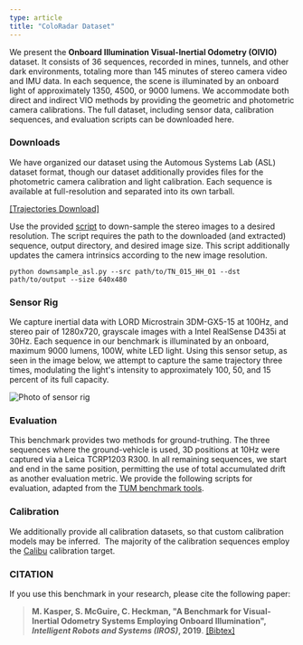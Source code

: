 ```yaml
---
type: article
title: "ColoRadar Dataset"
---
```


We present the **Onboard Illumination Visual-Inertial Odometry (OIVIO)**
dataset. It consists of 36 sequences, recorded in mines, tunnels, and other dark
environments, totaling more than 145 minutes of stereo camera video and IMU
data. In each sequence, the scene is illuminated by an onboard light of
approximately 1350, 4500, or 9000 lumens. We accommodate both direct and
indirect VIO methods by providing the geometric and photometric camera
calibrations. The full dataset, including sensor data, calibration sequences,
and evaluation scripts can be downloaded here.

### Downloads

We have organized our dataset using the Automous Systems Lab (ASL) dataset
format, though our dataset additionally provides files for the photometric
camera calibration and light calibration. Each sequence is available at
full-resolution and separated into its own tarball.

[[Trajectories Download]](trajectories)

Use the provided
[script](https://drive.google.com/uc?export=download&amp;id=1Aak0eQJVv0itUu0BR7VC9fzK7XKhtpZP)
to down-sample the stereo images to a desired resolution. The script requires
the path to the downloaded (and extracted) sequence, output directory, and
desired image size. This script additionally updates the camera intrinsics
according to the new image resolution.

```
python downsample_asl.py --src path/to/TN_015_HH_01 --dst path/to/output --size 640x480
```

### Sensor Rig

We capture inertial data with LORD Microstrain 3DM-GX5-15 at 100Hz, and stereo
pair of 1280x720, grayscale images with a Intel RealSense D435i at 30Hz. Each
sequence in our benchmark is illuminated by an onboard, maximum 9000 lumens,
100W, white LED light. Using this sensor setup, as seen in the image below, we
attempt to capture the same trajectory three times, modulating the light's
intensity to approximately 100, 50, and 15 percent of its full capacity.

![Photo of sensor rig](/img/oivio/sensor-thumbnail.jpg)

### Evaluation

This benchmark provides two methods for ground-truthing. The three sequences
where the ground-vehicle is used, 3D positions at 10Hz were captured via a
Leica TCRP1203 R300. In all remaining sequences, we start and end in the same
position, permitting the use of total accumulated drift as another evaluation
metric. We provide the following scripts for evaluation, adapted from the [TUM
benchmark tools](https://vision.in.tum.de/data/datasets/rgbd-dataset/tools).

### Calibration

We additionally provide all calibration datasets, so that custom calibration
models may be inferred.&nbsp; The majority of the calibration sequences employ
the [Calibu](https://github.com/arpg/calibu) calibration target.

### CITATION

If you use this benchmark in your research, please cite the following paper:

> **M. Kasper, S. McGuire, C. Heckman, "A Benchmark for Visual-Inertial Odometry
> Systems Employing Onboard Illumination", _Intelligent Robots and Systems
> (IROS)_, 2019**. [[Bibtex]](oivio-ref.bib)
